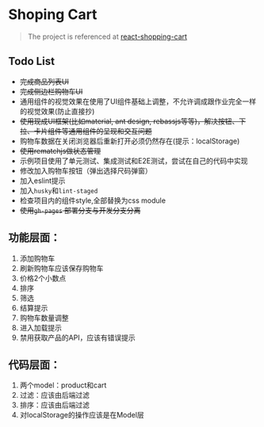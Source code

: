 # Shoping Cart

> The project is referenced at [react-shopping-cart](https://github.com/jeffersonRibeiro/react-shopping-cart)

## Todo List
- ~~完成商品列表UI~~
- ~~完成侧边栏购物车UI~~
- 通⽤组件的视觉效果在使⽤了UI组件基础上调整，不允许调成跟作业完全⼀样的视觉效果(防⽌直接抄)
- ~~使⽤现成UI框架(⽐如material, ant design, rebassjs等等)，解决按钮、下拉、卡⽚组件等通⽤组件的呈现和交互问题~~
- 购物⻋数据在关闭浏览器后重新打开必须仍然存在(提示：localStorage)
- ~~使⽤rematchjs做状态管理~~
- 示例项⽬使⽤了单元测试、集成测试和E2E测试，尝试在⾃⼰的代码中实现
- 修改加入购物车按钮（弹出选择尺码弹窗）
- 加入eslint提示
- 加入`husky`和`lint-staged`
- 检查项目内的组件style,全部替换为css module
- ~~使用`gh-pages` 部署分支与开发分支分离~~

## 功能层面：
1. 添加购物车
2. 刷新购物车应该保存购物车
3. 价格2个小数点
4. 排序
5. 筛选
6. 结算提示
7. 购物车数量调整
8. 进入加载提示
9. 禁用获取产品的API，应该有错误提示

## 代码层面：
1. 两个model：product和cart
2. 过滤：应该由后端过滤
3. 排序：应该由后端过滤
4. 对localStorage的操作应该是在Model层
